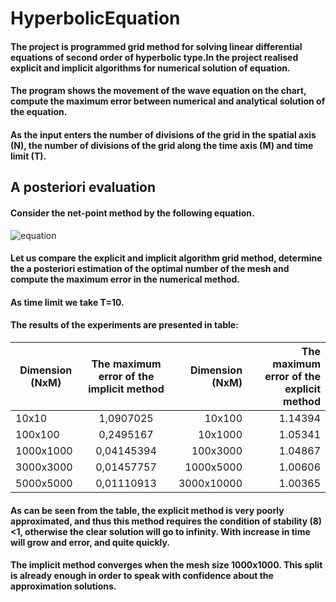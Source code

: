 # HyperbolicEquation
#### The project is programmed grid method for solving linear differential equations of second order of hyperbolic type.In the project realised explicit and implicit algorithms for numerical solution of equation.
####
#### The program shows the movement of the wave equation on the chart, compute the maximum error between numerical and analytical solution of the equation.
#### As the input enters the number of divisions of the grid in the spatial axis (N), the number of divisions of the grid along the time axis (M) and time limit (T).
####
## A posteriori evaluation
#### Consider the net-point method by the following equation.
![equation](http://www.imageup.ru/img143/2980320/snimok-1.jpg "equation") 
#### Let us compare the explicit and implicit algorithm grid method, determine the a posteriori estimation of the optimal number of the mesh and compute the maximum error in the numerical method. 
#### As time limit we take T=10.
#### The results of the experiments are presented in table:
|Dimension (NxM)|	The maximum error of the implicit method|	Dimension (NxM)|The maximum error of the explicit method |
|----------------|:---------:|----------------:|---------:|
|10x10|	1,0907025|	10x100|	1.14394|
|100x100|	0,2495167|	10x1000|	1.05341|
|1000x1000|	0,04145394|	100x3000|	1.04867|
|3000x3000|	0,01457757|	1000x5000|	1.00606|
|5000x5000|	0,01110913|	3000x10000|	1.00365|

#### As can be seen from the table, the explicit method is very poorly approximated, and thus this method requires the condition of stability (8) <1, otherwise the clear solution will go to infinity. With increase in time will grow and error, and quite quickly.
#### The implicit method converges when the mesh size 1000x1000. This split is already enough in order to speak with confidence about the approximation solutions.

